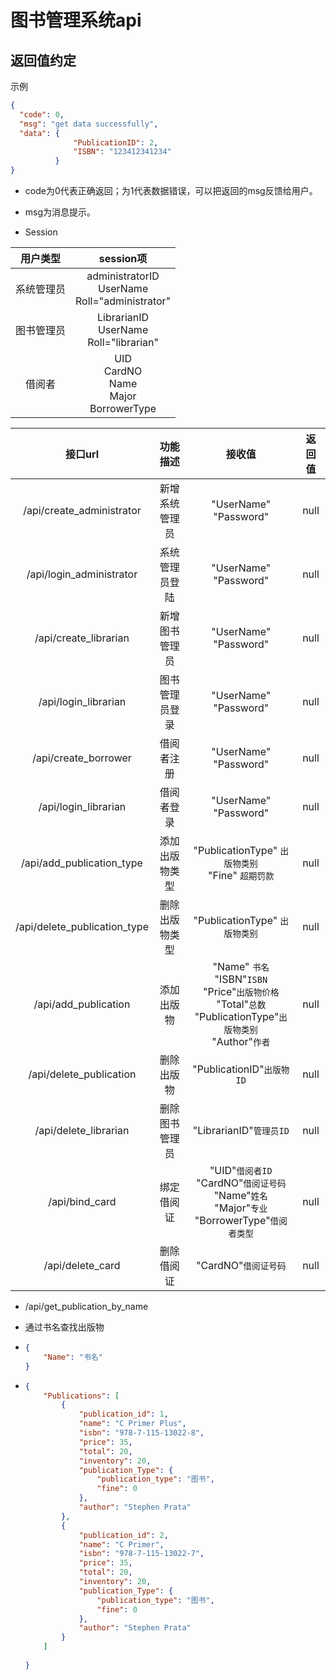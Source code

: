 



# 图书管理系统api

## 返回值约定
示例
```json
{
  "code": 0,
  "msg": "get data successfully",
  "data": {
              "PublicationID": 2,
              "ISBN": "123412341234"
          }
}
```
* code为0代表正确返回；为1代表数据错误，可以把返回的msg反馈给用户。

* msg为消息提示。
* Session

| 用户类型 | session项 |
|:----:|:----:|
| 系统管理员 | administratorID<br>UserName<br>Roll="administrator"|
| 图书管理员 | LibrarianID<br>UserName<br>Roll="librarian"|
| 借阅者 | UID<br>CardNO<br>Name<br>Major<br>BorrowerType |

| 接口url | 功能描述 | 接收值 | 返回值 |
|:------:|:------:|:-----:|:-----:|
|/api/create_administrator|新增系统管理员|"UserName"<br/>"Password"|null|
|/api/login_administrator|系统管理员登陆|"UserName"<br>"Password"|null|
|/api/create_librarian|新增图书管理员|"UserName"<br/>"Password"|null|
|/api/login_librarian|图书管理员登录|"UserName"<br/>"Password"|null|
|/api/create_borrower|借阅者注册|"UserName"<br/>"Password"|null|
|/api/login_librarian|借阅者登录|"UserName"<br/>"Password"|null|
|/api/add_publication_type|添加出版物类型|"PublicationType" ```出版物类别```<br/>"Fine" ```超期罚款```|null|
|/api/delete_publication_type|删除出版物类型|"PublicationType" ```出版物类别```|null|
|/api/add_publication|添加出版物|"Name" ```书名```<br/>"ISBN"```ISBN```<br/>"Price"```出版物价格```<br/>"Total"```总数```<br/>"PublicationType"```出版物类别```<br/>"Author"```作者```<br/>|null|
|/api/delete_publication|删除出版物|"PublicationID"```出版物ID```|null|
|/api/delete_librarian|删除图书管理员|"LibrarianID"```管理员ID```|null|
|/api/bind_card|绑定借阅证|"UID"```借阅者ID```<br/>"CardNO"```借阅证号码```<br/>"Name"```姓名```<br/>"Major"```专业```<br/>"BorrowerType"```借阅者类型```|null|
|/api/delete_card|删除借阅证|"CardNO"```借阅证号码```|null|

* /api/get_publication_by_name

* 通过书名查找出版物

* ```json
  {
      "Name": "书名"
  }
  ```

* ```json
  {
      "Publications": [
          {
              "publication_id": 1,
              "name": "C Primer Plus",
              "isbn": "978-7-115-13022-8",
              "price": 35,
              "total": 20,
              "inventory": 20,
              "publication_Type": {
                  "publication_type": "图书",
                  "fine": 0
              },
              "author": "Stephen Prata"
          },
          {
              "publication_id": 2,
              "name": "C Primer",
              "isbn": "978-7-115-13022-7",
              "price": 35,
              "total": 20,
              "inventory": 20,
              "publication_Type": {
                  "publication_type": "图书",
                  "fine": 0
              },
              "author": "Stephen Prata"
          }
      ]
      
  }
  ```